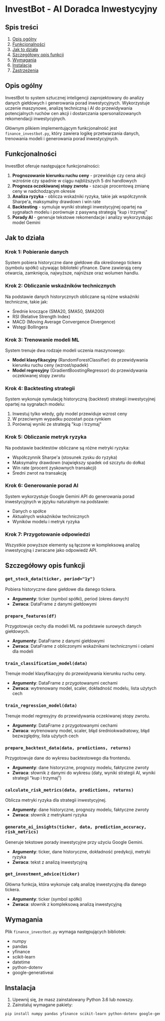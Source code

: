 # InvestBot - AI Doradca Inwestycyjny

## Spis treści
1. [Opis ogólny](#opis-ogólny)
2. [Funkcjonalności](#funkcjonalności)
3. [Jak to działa](#jak-to-działa)
4. [Szczegółowy opis funkcji](#szczegółowy-opis-funkcji)
5. [Wymagania](#wymagania)
6. [Instalacja](#instalacja)
7. [Zastrzeżenia](#zastrzeżenia)

## Opis ogólny

InvestBot to system sztucznej inteligencji zaprojektowany do analizy danych giełdowych i generowania porad inwestycyjnych. Wykorzystuje uczenie maszynowe, analizę techniczną i AI do przewidywania potencjalnych ruchów cen akcji i dostarczania spersonalizowanych rekomendacji inwestycyjnych.

Głównym plikiem implementującym funkcjonalność jest `finance_investbot.py`, który zawiera logikę przetwarzania danych, trenowania modeli i generowania porad inwestycyjnych.

## Funkcjonalności

InvestBot oferuje następujące funkcjonalności:

1. **Prognozowanie kierunku ruchu ceny** - przewiduje czy cena akcji wzrośnie czy spadnie w ciągu najbliższych 5 dni handlowych
2. **Prognoza oczekiwanej stopy zwrotu** - szacuje procentową zmianę ceny w nadchodzącym okresie
3. **Analiza ryzyka** - oblicza wskaźniki ryzyka, takie jak współczynnik Sharpe'a, maksymalny drawdown i win rate
4. **Backtesting** - symuluje wyniki strategii inwestycyjnej opartej na sygnałach modelu i porównuje z pasywną strategią "kup i trzymaj"
5. **Porady AI** - generuje tekstowe rekomendacje i analizy wykorzystując model Gemini

## Jak to działa

### Krok 1: Pobieranie danych
System pobiera historyczne dane giełdowe dla określonego tickera (symbolu spółki) używając biblioteki yfinance. Dane zawierają ceny otwarcia, zamknięcia, najwyższe, najniższe oraz wolumen handlu.

### Krok 2: Obliczanie wskaźników technicznych
Na podstawie danych historycznych obliczane są różne wskaźniki techniczne, takie jak:
- Średnie kroczące (SMA20, SMA50, SMA200)
- RSI (Relative Strength Index)
- MACD (Moving Average Convergence Divergence)
- Wstęgi Bollingera

### Krok 3: Trenowanie modeli ML
System trenuje dwa rodzaje modeli uczenia maszynowego:
- **Model klasyfikacyjny** (RandomForestClassifier) do przewidywania kierunku ruchu ceny (wzrost/spadek)
- **Model regresyjny** (GradientBoostingRegressor) do przewidywania oczekiwanej stopy zwrotu

### Krok 4: Backtesting strategii
System wykonuje symulację historyczną (backtest) strategii inwestycyjnej opartej na sygnałach modelu:
1. Inwestuj tylko wtedy, gdy model przewiduje wzrost ceny
2. W przeciwnym wypadku pozostań poza rynkiem
3. Porównaj wyniki ze strategią "kup i trzymaj"

### Krok 5: Obliczanie metryk ryzyka
Na podstawie backtestów obliczane są różne metryki ryzyka:
- Współczynnik Sharpe'a (stosunek zysku do ryzyka)
- Maksymalny drawdown (największy spadek od szczytu do dołka)
- Win rate (procent zyskownych transakcji)
- Średni zwrot na transakcję

### Krok 6: Generowanie porad AI
System wykorzystuje Google Gemini API do generowania porad inwestycyjnych w języku naturalnym na podstawie:
- Danych o spółce
- Aktualnych wskaźników technicznych
- Wyników modelu i metryk ryzyka

### Krok 7: Przygotowanie odpowiedzi
Wszystkie powyższe elementy są łączone w kompleksową analizę inwestycyjną i zwracane jako odpowiedź API.

## Szczegółowy opis funkcji

### `get_stock_data(ticker, period="1y")`
Pobiera historyczne dane giełdowe dla danego tickera.
- **Argumenty**: ticker (symbol spółki), period (okres danych)
- **Zwraca**: DataFrame z danymi giełdowymi

### `prepare_features(df)`
Przygotowuje cechy dla modeli ML na podstawie surowych danych giełdowych.
- **Argumenty**: DataFrame z danymi giełdowymi
- **Zwraca**: DataFrame z obliczonymi wskaźnikami technicznymi i celami dla modeli

### `train_classification_model(data)`
Trenuje model klasyfikacyjny do przewidywania kierunku ruchu ceny.
- **Argumenty**: DataFrame z przygotowanymi cechami
- **Zwraca**: wytrenowany model, scaler, dokładność modelu, lista użytych cech

### `train_regression_model(data)`
Trenuje model regresyjny do przewidywania oczekiwanej stopy zwrotu.
- **Argumenty**: DataFrame z przygotowanymi cechami
- **Zwraca**: wytrenowany model, scaler, błąd średniokwadratowy, błąd bezwzględny, lista użytych cech

### `prepare_backtest_data(data, predictions, returns)`
Przygotowuje dane do wykresu backtestowego dla frontendu.
- **Argumenty**: dane historyczne, prognozy modelu, faktyczne zwroty
- **Zwraca**: słownik z danymi do wykresu (daty, wyniki strategii AI, wyniki strategii "kup i trzymaj")

### `calculate_risk_metrics(data, predictions, returns)`
Oblicza metryki ryzyka dla strategii inwestycyjnej.
- **Argumenty**: dane historyczne, prognozy modelu, faktyczne zwroty
- **Zwraca**: słownik z metrykami ryzyka

### `generate_ai_insights(ticker, data, prediction_accuracy, risk_metrics)`
Generuje tekstowe porady inwestycyjne przy użyciu Google Gemini.
- **Argumenty**: ticker, dane historyczne, dokładność predykcji, metryki ryzyka
- **Zwraca**: tekst z analizą inwestycyjną

### `get_investment_advice(ticker)`
Główna funkcja, która wykonuje całą analizę inwestycyjną dla danego tickera.
- **Argumenty**: ticker (symbol spółki)
- **Zwraca**: słownik z kompleksową analizą inwestycyjną

## Wymagania

Plik `finance_investbot.py` wymaga następujących bibliotek:
- numpy
- pandas
- yfinance
- scikit-learn
- datetime
- python-dotenv
- google-generativeai

## Instalacja

1. Upewnij się, że masz zainstalowany Python 3.6 lub nowszy.
2. Zainstaluj wymagane pakiety:

```bash
pip install numpy pandas yfinance scikit-learn python-dotenv google-generativeai
